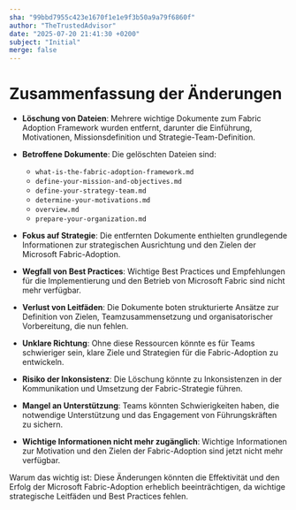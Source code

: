 ```yaml
---
sha: "99bbd7955c423e1670f1e1e9f3b50a9a79f6860f"
author: "TheTrustedAdvisor"
date: "2025-07-20 21:41:30 +0200"
subject: "Initial"
merge: false
---
```


# Zusammenfassung der Änderungen

- **Löschung von Dateien**: Mehrere wichtige Dokumente zum Fabric Adoption Framework wurden entfernt, darunter die Einführung, Motivationen, Missionsdefinition und Strategie-Team-Definition.
- **Betroffene Dokumente**: Die gelöschten Dateien sind:
  - `what-is-the-fabric-adoption-framework.md`
  - `define-your-mission-and-objectives.md`
  - `define-your-strategy-team.md`
  - `determine-your-motivations.md`
  - `overview.md`
  - `prepare-your-organization.md`
  
- **Fokus auf Strategie**: Die entfernten Dokumente enthielten grundlegende Informationen zur strategischen Ausrichtung und den Zielen der Microsoft Fabric-Adoption.
- **Wegfall von Best Practices**: Wichtige Best Practices und Empfehlungen für die Implementierung und den Betrieb von Microsoft Fabric sind nicht mehr verfügbar.
- **Verlust von Leitfäden**: Die Dokumente boten strukturierte Ansätze zur Definition von Zielen, Teamzusammensetzung und organisatorischer Vorbereitung, die nun fehlen.
- **Unklare Richtung**: Ohne diese Ressourcen könnte es für Teams schwieriger sein, klare Ziele und Strategien für die Fabric-Adoption zu entwickeln.
- **Risiko der Inkonsistenz**: Die Löschung könnte zu Inkonsistenzen in der Kommunikation und Umsetzung der Fabric-Strategie führen.
- **Mangel an Unterstützung**: Teams könnten Schwierigkeiten haben, die notwendige Unterstützung und das Engagement von Führungskräften zu sichern.
- **Wichtige Informationen nicht mehr zugänglich**: Wichtige Informationen zur Motivation und den Zielen der Fabric-Adoption sind jetzt nicht mehr verfügbar.

Warum das wichtig ist: Diese Änderungen könnten die Effektivität und den Erfolg der Microsoft Fabric-Adoption erheblich beeinträchtigen, da wichtige strategische Leitfäden und Best Practices fehlen.

